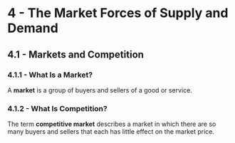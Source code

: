 # 4 - The Market Forces of Supply and Demand

## 4.1 - Markets and Competition

### 4.1.1 - What Is a Market?

A **market** is a group of buyers and sellers of a good or service.

### 4.1.2 - What Is Competition?

The term **competitive market** describes a market in which there are so many buyers and sellers that each has little effect on the market price.
